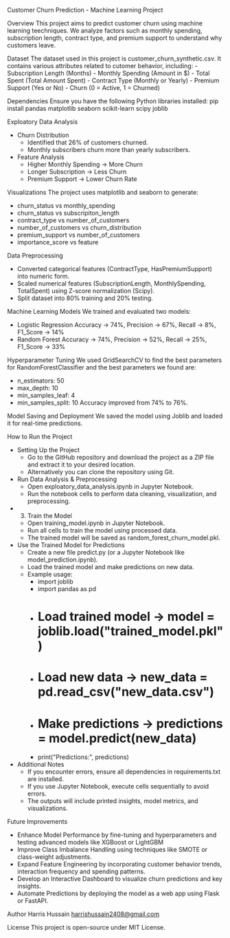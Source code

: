 Customer Churn Prediction - Machine Learning Project

Overview
This project aims to predict customer churn using machine learning teechniques. We analyze factors such as monthly spending, subscription length, contract type, and premium support to understand why customers leave.

Dataset
The dataset used in this project is customer_churn_synthetic.csv. It contains various attributes related to cutomer behavior, including:
    - Subscription Length (Months)
    - Monthly Spending (Amount in $)
    - Total Spent (Total Amount Spent)
    - Contract Type (Monthly or Yearly)
    - Premium Support (Yes or No)
    - Churn (0 = Active, 1 = Churned)

Dependencies
Ensure you have the following Python libraries installed: pip install pandas matplotlib seaborn scikit-learn scipy joblib

Exploatory Data Analysis
* Churn Distribution
    * Identified that 26% of customers churned.
    * Monthly subscribers churn more than yearly subscribers.
* Feature Analysis 
    * Higher Monthly Spending -> More Churn
    * Longer Subscription -> Less Churn
    * Premium Support -> Lower Churn Rate

Visualizations 
The project uses matplotlib and seaborn to generate:
* churn_status vs monthly_spending
* churn_status vs subscripiton_length
* contract_type vs number_of_customers
* number_of_customers vs churn_distribution
* premium_support vs number_of_customers
* importance_score vs feature

Data Preprocessing
* Converted categorical features (ContractType, HasPremiumSupport) into numeric form.
* Scaled numerical features (SubscriptionLength, MonthlySpending, TotalSpent) using Z-score normalization (Scipy).
* Split dataset into 80% training and 20% testing.

Machine Learning Models
We trained and evaluated two models:
* Logistic Regression 
		Accuracy -> 74%, Precision -> 67%, Recall -> 8%, F1_Score -> 14%
* Random Forest
		Accuracy -> 74%, Precision -> 52%, Recall -> 25%, F1_Score -> 33%

Hyperparameter Tuning
We used GridSearchCV to find the best parameters for RandomForestClassifier and the best parameters we found are:
* n_estimators: 50
* max_depth: 10
* min_samples_leaf: 4
* min_samples_split: 10 
 Accuracy improved from 74% to 76%.

Model Saving and Deployment
We saved the model using Joblib and loaded it for real-time predictions.

How to Run the Project 
* Setting Up the Project
    * Go to the GitHub repository and download the project as a ZIP file and extract it to your desired location.
    * Alternatively you can clone the repository using Git.
* Run Data Analysis & Preprocessing
    * Open exploatory_data_analysis.ipynb in Jupyter Notebook.
    * Run the notebook cells to perform data cleaning, visualization, and preprocessing.
* 3. Train the Model
    * Open training_model.ipynb in Jupyter Notebook.
    * Run all cells to train the model using processed data.
    * The trained model will be saved as random_forest_churn_model.pkl.
* Use the Trained Model for Predictions
    * Create a new file predict.py (or a Jupyter Notebook like model_prediction.ipynb).
    * Load the trained model and make predictions on new data.
    * Example usage:
        * import joblib 
        * import pandas as pd 
        * # Load trained model  -> model = joblib.load("trained_model.pkl") 
        * # Load new data  -> new_data = pd.read_csv("new_data.csv") 
        * # Make predictions  -> predictions = model.predict(new_data) 
        * print("Predictions:", predictions)
* Additional Notes
    * If you encounter errors, ensure all dependencies in requirements.txt are installed.
    * If you use Jupyter Notebook, execute cells sequentially to avoid errors.
    * The outputs will include printed insights, model metrics, and visualizations.

Future Improvements 
* Enhance Model Performance by fine-tuning and hyperparameters and testing advanced models like XGBoost or LightGBM
* Improve Class Imbalance Handling using techniques like SMOTE or class-weight adjustments.
* Expand Feature Engineering by incorporating customer behavior trends, interaction frequency and spending patterns.
* Develop an Interactive Dashboard to visualize churn predictions and key insights.
* Automate Predictions by deploying the model as a web app using Flask or FastAPI.

Author 
Harris Hussain harrishussain2408@gmail.com

License
This project is open-source under MIT License.

	

